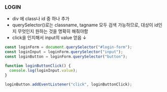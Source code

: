 ### LOGIN

- div 에 class나 id 중 하나 추가
- querySelector()로는 classname, tagname 모두 검색 가능하므로, 대상이 id인지 무엇인지 원하는 것을 명확히 해줘야함
- click을 인지해서 input의 value 얻음
  ↓

```javascript
const loginForm = document.querySelector("#login-form");
const loginInput = loginForm.querySelector("input");
const loginButton = loginForm.querySelector("button");

function loginButtonClick() {
  console.log(loginInput.value);
}

loginButton.addEventListener("click", loginButtonClick);
```
